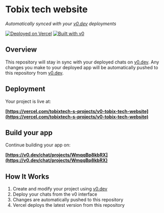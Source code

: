 # Tobix tech website

*Automatically synced with your [v0.dev](https://v0.dev) deployments*

[![Deployed on Vercel](https://img.shields.io/badge/Deployed%20on-Vercel-black?style=for-the-badge&logo=vercel)](https://vercel.com/tobixtech-s-projects/v0-tobix-tech-website)
[![Built with v0](https://img.shields.io/badge/Built%20with-v0.dev-black?style=for-the-badge)](https://v0.dev/chat/projects/WmqqBp8kbRX)

## Overview

This repository will stay in sync with your deployed chats on [v0.dev](https://v0.dev).
Any changes you make to your deployed app will be automatically pushed to this repository from [v0.dev](https://v0.dev).

## Deployment

Your project is live at:

**[https://vercel.com/tobixtech-s-projects/v0-tobix-tech-website](https://vercel.com/tobixtech-s-projects/v0-tobix-tech-website)**

## Build your app

Continue building your app on:

**[https://v0.dev/chat/projects/WmqqBp8kbRX](https://v0.dev/chat/projects/WmqqBp8kbRX)**

## How It Works

1. Create and modify your project using [v0.dev](https://v0.dev)
2. Deploy your chats from the v0 interface
3. Changes are automatically pushed to this repository
4. Vercel deploys the latest version from this repository
